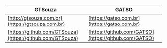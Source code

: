 | GTSouza     | GATSO |
| ---      | ---       |
| [http://gtsouza.com.br](https://gtsouza.com.br) | [https://gatso.com.br](https://gatso.com.br) |
| [https://github.com/GTSouza](https://github.com/GTSouza) | [https://github.com/GATSO](https://github.com/GATSO) |
